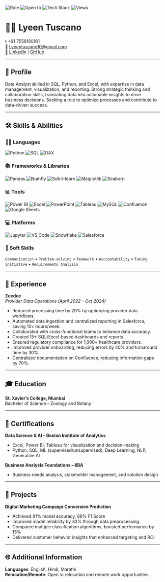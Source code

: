 
![Role](https://img.shields.io/badge/Role-Data%20Analyst-blue)
![Open to](https://img.shields.io/badge/Open%20To-Remote%20%7C%20Relocation-green)
![Tech Stack](https://img.shields.io/badge/Skills-Python%2C%20SQL%2C%20PowerBI%2C%20Excel%2C%20Tableau-orange)
![Views](https://komarev.com/ghpvc/?username=Lyn-Tuscano&label=Profile%20Views&color=blueviolet)

# 👩‍💻 Lyeen Tuscano

📞 +91 7559180161  
📧 [Lyeentuscano10@gmail.com](mailto:Lyeentuscano10@gmail.com)  
🔗 [LinkedIn](https://www.linkedin.com/in/lyeen-tuscano) | [GitHub](https://github.com/Lyn-Tuscano)

---

## 🧠 Profile

Data Analyst skilled in SQL, Python, and Excel, with expertise in data management, visualization, and reporting. Strong strategic thinking and collaboration skills, translating data into actionable insights to drive business decisions. Seeking a role to optimize processes and contribute to data-driven success.

---

## 🛠️ Skills & Abilities

### 🧑‍💻 Languages  
![Python](https://img.shields.io/badge/Python-3776AB?style=flat&logo=python&logoColor=white) 
![SQL](https://img.shields.io/badge/SQL-005C84?style=flat&logo=postgresql&logoColor=white)
![DAX](https://img.shields.io/badge/DAX-512BD4?style=flat&logo=powerbi&logoColor=white)

### 📚 Frameworks & Libraries  
![Pandas](https://img.shields.io/badge/Pandas-150458?style=flat&logo=pandas&logoColor=white)
![NumPy](https://img.shields.io/badge/NumPy-013243?style=flat&logo=numpy&logoColor=white)
![Scikit-learn](https://img.shields.io/badge/Scikit--Learn-F7931E?style=flat&logo=scikitlearn&logoColor=white)
![Matplotlib](https://img.shields.io/badge/Matplotlib-11557C?style=flat)
![Seaborn](https://img.shields.io/badge/Seaborn-004B87?style=flat)

### 📊 Tools  
![Power BI](https://img.shields.io/badge/PowerBI-F2C811?style=flat&logo=powerbi&logoColor=black)
![Excel](https://img.shields.io/badge/Excel-217346?style=flat&logo=microsoft-excel&logoColor=white)
![PowerPoint](https://img.shields.io/badge/PowerPoint-B7472A?style=flat&logo=microsoft-powerpoint&logoColor=white)
![Tableau](https://img.shields.io/badge/Tableau-E97627?style=flat&logo=tableau&logoColor=white)
![MySQL](https://img.shields.io/badge/MySQL-4479A1?style=flat&logo=mysql&logoColor=white)
![Confluence](https://img.shields.io/badge/Confluence-172B4D?style=flat&logo=confluence&logoColor=white)
![Google Sheets](https://img.shields.io/badge/Google%20Sheets-34A853?style=flat&logo=google-sheets&logoColor=white)

### 💻 Platforms  
![Jupyter](https://img.shields.io/badge/Jupyter-F37626?style=flat&logo=jupyter&logoColor=white)
![VS Code](https://img.shields.io/badge/VS%20Code-007ACC?style=flat&logo=visual-studio-code&logoColor=white)
![Snowflake](https://img.shields.io/badge/Snowflake-56B9E9?style=flat&logo=snowflake&logoColor=white)
![Salesforce](https://img.shields.io/badge/Salesforce-00A1E0?style=flat&logo=salesforce&logoColor=white)

### 🤝 Soft Skills  
`Communication` • `Problem-solving` • `Teamwork` • `Accountability` • `Taking initiative` • `Requirements Analysis`


---

## 💼 Experience

**Zocdoc**  
*Provider Data Operations (April 2022 – Oct 2024)*  
- Reduced processing time by 20% by optimizing provider data workflows.  
- Automated data ingestion and centralized reporting in Salesforce, saving 10+ hours/week.  
- Collaborated with cross-functional teams to enhance data accuracy.  
- Created 15+ SQL/Excel-based dashboards and reports.  
- Ensured regulatory compliance for 1,000+ healthcare providers.  
- Improved provider onboarding, reducing errors by 40% and turnaround time by 30%.  
- Centralized documentation on Confluence, reducing information gaps by 70%.

---

## 🎓 Education

**St. Xavier’s College, Mumbai**  
Bachelor of Science – Zoology and Botany

---

## 📜 Certifications

**Data Science & AI – Boston Institute of Analytics**  
- Excel, Power BI, Tableau for visualization and decision-making  
- Python, SQL, ML (supervised/unsupervised), Deep Learning, NLP, Generative AI

**Business Analysis Foundations – IIBA**  
- Business needs analysis, stakeholder management, and solution design

---

## 🧪 Projects

**Digital Marketing Campaign Conversion Prediction**  
- Achieved 91% model accuracy, 88% F1 Score  
- Improved model reliability by 33% through data preprocessing  
- Compared multiple classification algorithms; boosted performance by 15%  
- Delivered customer behavior insights that enhanced targeting and ROI

---

## 🌐 Additional Information

**Languages**: English, Hindi, Marathi  
**Relocation/Remote**: Open to relocation and remote work opportunities  

